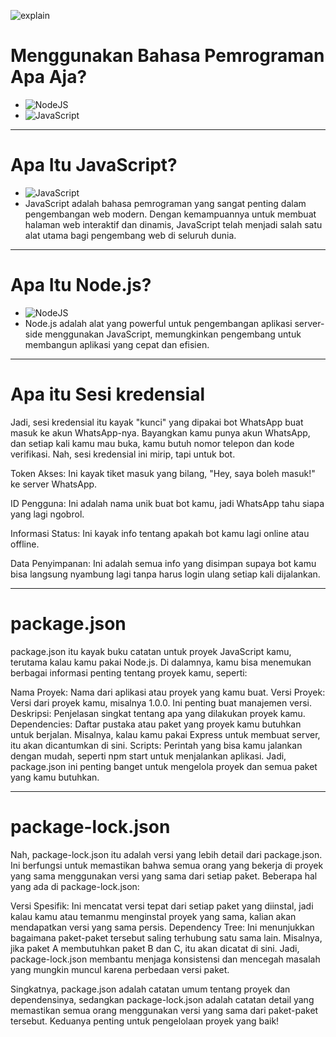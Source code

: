 ![explain](https://github.com/user-attachments/assets/1be21f5d-9ccf-4854-8fbb-877d6111577f)
# Menggunakan Bahasa Pemrograman Apa Aja?
- ![NodeJS](https://img.shields.io/badge/node.js-6DA55F?style=for-the-badge&logo=node.js&logoColor=white)
- ![JavaScript](https://img.shields.io/badge/javascript-%23323330.svg?style=for-the-badge&logo=javascript&logoColor=%23F7DF1E)

---

# Apa Itu JavaScript?
- ![JavaScript](https://img.shields.io/badge/javascript-%23323330.svg?style=for-the-badge&logo=javascript&logoColor=%23F7DF1E)
- JavaScript adalah bahasa pemrograman yang sangat penting dalam pengembangan web modern. Dengan kemampuannya untuk membuat halaman web interaktif dan dinamis, JavaScript telah menjadi salah satu alat utama bagi pengembang web di seluruh dunia.

---

# Apa Itu Node.js?
- ![NodeJS](https://img.shields.io/badge/node.js-6DA55F?style=for-the-badge&logo=node.js&logoColor=white)
- Node.js adalah alat yang powerful untuk pengembangan aplikasi server-side menggunakan JavaScript, memungkinkan pengembang untuk membangun aplikasi yang cepat dan efisien.

---

# Apa itu Sesi kredensial
Jadi, sesi kredensial itu kayak "kunci" yang dipakai bot WhatsApp buat masuk ke akun WhatsApp-nya. Bayangkan kamu punya akun WhatsApp, dan setiap kali kamu mau buka, kamu butuh nomor telepon dan kode verifikasi. Nah, sesi kredensial ini mirip, tapi untuk bot.

Token Akses: Ini kayak tiket masuk yang bilang, "Hey, saya boleh masuk!" ke server WhatsApp.

ID Pengguna: Ini adalah nama unik buat bot kamu, jadi WhatsApp tahu siapa yang lagi ngobrol.

Informasi Status: Ini kayak info tentang apakah bot kamu lagi online atau offline.

Data Penyimpanan: Ini adalah semua info yang disimpan supaya bot kamu bisa langsung nyambung lagi tanpa harus login ulang setiap kali dijalankan.

---

# package.json
package.json itu kayak buku catatan untuk proyek JavaScript kamu, terutama kalau kamu pakai Node.js. Di dalamnya, kamu bisa menemukan berbagai informasi penting tentang proyek kamu, seperti:

Nama Proyek: Nama dari aplikasi atau proyek yang kamu buat.
Versi Proyek: Versi dari proyek kamu, misalnya 1.0.0. Ini penting buat manajemen versi.
Deskripsi: Penjelasan singkat tentang apa yang dilakukan proyek kamu.
Dependencies: Daftar pustaka atau paket yang proyek kamu butuhkan untuk berjalan. Misalnya, kalau kamu pakai Express untuk membuat server, itu akan dicantumkan di sini.
Scripts: Perintah yang bisa kamu jalankan dengan mudah, seperti npm start untuk menjalankan aplikasi.
Jadi, package.json ini penting banget untuk mengelola proyek dan semua paket yang kamu butuhkan.

--- 

# package-lock.json
Nah, package-lock.json itu adalah versi yang lebih detail dari package.json. Ini berfungsi untuk memastikan bahwa semua orang yang bekerja di proyek yang sama menggunakan versi yang sama dari setiap paket. Beberapa hal yang ada di package-lock.json:

Versi Spesifik: Ini mencatat versi tepat dari setiap paket yang diinstal, jadi kalau kamu atau temanmu menginstal proyek yang sama, kalian akan mendapatkan versi yang sama persis.
Dependency Tree: Ini menunjukkan bagaimana paket-paket tersebut saling terhubung satu sama lain. Misalnya, jika paket A membutuhkan paket B dan C, itu akan dicatat di sini.
Jadi, package-lock.json membantu menjaga konsistensi dan mencegah masalah yang mungkin muncul karena perbedaan versi paket.

Singkatnya, package.json adalah catatan umum tentang proyek dan dependensinya, sedangkan package-lock.json adalah catatan detail yang memastikan semua orang menggunakan versi yang sama dari paket-paket tersebut. Keduanya penting untuk pengelolaan proyek yang baik!
